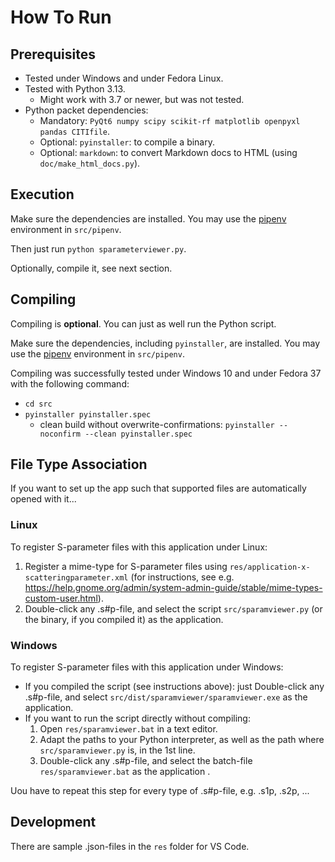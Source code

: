How To Run
==========

Prerequisites
-------------

- Tested under Windows and under Fedora Linux.
- Tested with Python 3.13.
    - Might work with 3.7 or newer, but was not tested.
- Python packet dependencies:
    - Mandatory: `PyQt6 numpy scipy scikit-rf matplotlib openpyxl pandas CITIfile`.
    - Optional: `pyinstaller`: to compile a binary.
    - Optional: `markdown`: to convert Markdown docs to HTML (using `doc/make_html_docs.py`).


Execution
---------

Make sure the dependencies are installed. You may use the [pipenv](https://pipenv.pypa.io/) environment in `src/pipenv`.

Then just run `python sparameterviewer.py`.

Optionally, compile it, see next section.


Compiling
---------

Compiling is **optional**. You can just as well run the Python script.

Make sure the dependencies, including `pyinstaller`, are installed. You may use the [pipenv](https://pipenv.pypa.io/) environment in `src/pipenv`.

Compiling was successfully tested under Windows 10 and under Fedora 37 with the following command:

- `cd src`
- `pyinstaller pyinstaller.spec`
    - clean build without overwrite-confirmations: `pyinstaller --noconfirm --clean pyinstaller.spec`


File Type Association
---------------------

If you want to set up the app such that supported files are automatically opened with it...


### Linux

To register S-parameter files with this application under Linux:

1. Register a mime-type for S-parameter files using `res/application-x-scatteringparameter.xml` (for instructions, see e.g. <https://help.gnome.org/admin/system-admin-guide/stable/mime-types-custom-user.html>).
2. Double-click any .s#p-file, and select the script `src/sparamviewer.py` (or the binary, if you compiled it) as the application.


### Windows

To register S-parameter files with this application under Windows:

- If you compiled the script (see instructions above): just Double-click any .s#p-file, and select `src/dist/sparamviewer/sparamviewer.exe` as the application.
- If you want to run the script directly without compiling:
    1. Open `res/sparamviewer.bat` in a text editor.
    2. Adapt the paths to your Python interpreter, as well as the path where `src/sparamviewer.py` is, in the 1st line.
    3. Double-click any .s#p-file, and select the batch-file `res/sparamviewer.bat` as the application .

Uou have to repeat this step for every type of .s#p-file, e.g. .s1p, .s2p, ...


Development
-----------

There are sample .json-files in the `res` folder for VS Code.
